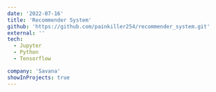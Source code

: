 ```yaml
---
date: '2022-07-16'
title: 'Recommender System'
github: 'https://github.com/painkiller254/recommender_system.git'
external: ''
tech:
  - Jupyter
  - Python
  - Tensorflow

company: 'Savana'
showInProjects: true
---
```

